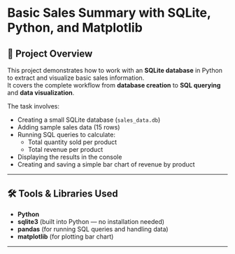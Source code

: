 # Basic Sales Summary with SQLite, Python, and Matplotlib

## 📌 Project Overview
This project demonstrates how to work with an **SQLite database** in Python to extract and visualize basic sales information.  
It covers the complete workflow from **database creation** to **SQL querying** and **data visualization**.

The task involves:
- Creating a small SQLite database (`sales_data.db`)
- Adding sample sales data (15 rows)
- Running SQL queries to calculate:
  - Total quantity sold per product
  - Total revenue per product
- Displaying the results in the console
- Creating and saving a simple bar chart of revenue by product

---

## 🛠 Tools & Libraries Used
- **Python**
- **sqlite3** (built into Python — no installation needed)
- **pandas** (for running SQL queries and handling data)
- **matplotlib** (for plotting bar chart)

---

